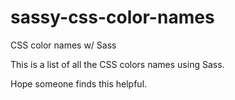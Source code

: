 # sassy-css-color-names
CSS color names w/ Sass

This is a list of all the CSS colors names using Sass.

Hope someone finds this helpful.
